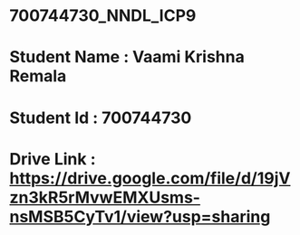 
# 700744730_NNDL_ICP9
# Student Name : Vaami Krishna Remala
# Student Id : 700744730
# Drive Link : https://drive.google.com/file/d/19jVzn3kR5rMvwEMXUsms-nsMSB5CyTv1/view?usp=sharing

